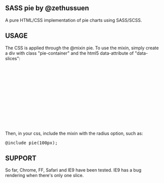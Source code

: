 **SASS pie** by @zethussuen
---------------------------------------
A pure HTML/CSS implementation of pie charts using SASS/SCSS.

**USAGE**
---------------------------------------
The CSS is applied through the @mixin pie. To use the mixin, simply create a div with class "pie-container" and the html5 data-attribute of "data-slices": 
 
<pre><code>
  <div id="pie1" class="pie-container" data-slices="5">
  <div class="pie-slice-1 hold"><div class="pie color1"></div></div>
  <div class="pie-slice-2 hold"><div class="pie color1"></div></div>
  <div class="pie-slice-3 hold"><div class="pie color2"></div></div>
  <div class="pie-slice-4 hold"><div class="pie color3"></div></div>
  <div class="pie-slice-5 hold"><div class="pie color4"></div></div>  
</div>
</code></pre>
 
Then, in your css, include the mixin with the radius option, such as: <pre>@include pie(100px);</pre>

**SUPPORT**
---------------------------------------
So far, Chrome, FF, Safari and IE9 have been tested. IE9 has a bug rendering when there's only one slice.